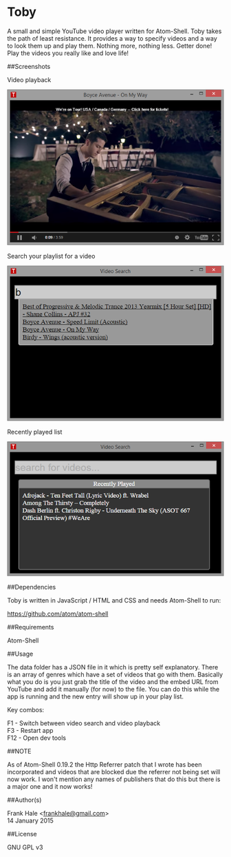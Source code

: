 Toby
====

A small and simple YouTube video player written for Atom-Shell. Toby takes the
path of least resistance. It provides a way to specify videos and a way to
look them up and play them. Nothing more, nothing less. Getter done! Play the
videos you really like and love life!

##Screenshots

Video playback

<img src="screenshots/toby-video-playback.png" alt="Video Playback"/>

Search your playlist for a video

<img src="screenshots/toby-video-search.png" alt="Video Selection"/>

Recently played list

<img src="screenshots/toby-recently-played.png" alt="Video Selection"/>

##Dependencies

Toby is written in JavaScript / HTML and CSS and needs Atom-Shell to run:

https://github.com/atom/atom-shell

##Requirements

Atom-Shell

##Usage

The data folder has a JSON file in it which is pretty self explanatory. There is
an array of genres which have a set of videos that go with them. Basically what
you do is you just grab the title of the video and the embed URL from YouTube
and add it manually (for now) to the file. You can do this while the app is
running and the new entry will show up in your play list.

Key combos:

F1 - Switch between video search and video playback  
F3 - Restart app  
F12 - Open dev tools

##NOTE

As of Atom-Shell 0.19.2 the Http Referrer patch that I wrote has been incorporated and
videos that are blocked due the referrer not being set will now work. I won't mention
any names of publishers that do this but there is a major one and it now works!

##Author(s)

Frank Hale &lt;frankhale@gmail.com&gt;  
14 January 2015

##License

GNU GPL v3
